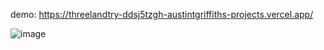 demo: https://threelandtry-ddsj5tzgh-austintgriffiths-projects.vercel.app/

![image](https://github.com/user-attachments/assets/ff216728-d79a-403e-82f9-bb31ecf56739)
